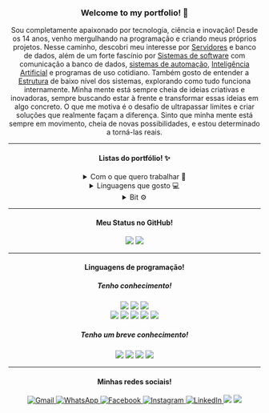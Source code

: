 <!-- TITLE -->
<h3 align="center">Welcome to my portfolio! 👋</h3>

<!-- DESCRIPTION -->  
<p align="center">Sou completamente apaixonado por tecnologia, ciência e inovação! Desde os 14 anos, venho mergulhando na programação e criando meus próprios projetos. Nesse caminho, descobri meu interesse por <a href="https://pt.wikipedia.org/wiki/Servidor">Servidores</a> e banco de dados, além de um forte fascínio por <a href="https://pt.wikipedia.org/wiki/Software">Sistemas de software</a> com comunicação a banco de dados, <a href="https://pt.wikipedia.org/wiki/Automação">sistemas de automação</a>, <a href="https://pt.wikipedia.org/wiki/Inteligência_artificial">Inteligência Artificial</a> e programas de uso cotidiano. Também gosto de entender a <a href="https://pt.wikipedia.org/wiki/Estrutura">Estrutura</a> de baixo nível dos sistemas, explorando como tudo funciona internamente. Minha mente está sempre cheia de ideias criativas e inovadoras, sempre buscando estar à frente e transformar essas ideias em algo concreto. O que me motiva é o desafio de ultrapassar limites e criar soluções que realmente façam a diferença. Sinto que minha mente está sempre em movimento, cheia de novas possibilidades, e estou determinado a torná-las reais.</p>  


---

<!-- INFO -->
<h4 align="center">Listas do portfólio! ✨</h4>
<div align="center">
    <details>
        <summary>Com o que quero trabalhar 💼</summary>
        <ul>
            <li>
                <p>Sistema, Arquitetura de Computadores.</p>
            </li>
            <li>
                <p>Servidor, Banco de dados.</p>
            </li>
            <li>
                <p>IA, Automação, Comunicação.</p>
            </li>
        </ul>
    </details>
    <details>
        <summary>Linguagens que gosto 💻</summary>
        <ul>
            <li>
                <p><strong>Baixo nível:</strong> Assembly.</p>
            </li>
            <li>
                <p><strong>Sistema:</strong> C, C++, C# e Java.</p>
            </li>
            <li>
                <p><strong>Alto nível:</strong> Python.</p>
            </li>
            <li>
                <p><strong>Navegadores:</strong> HTML, CSS, JS.</p>
            </li>
            <li>
                <p><strong>Banco de dados:</strong> SQLite, MySQL.</p>
            </li>
            <li>
                <p><strong>CMD Windows:</strong> Batch.</p>
            </li>
        </ul>
    </details>
    <details>
        <summary>Bit ⚙</summary>
        <h5>0101011001101111011000111110101000100000111010010010000001100011011101010111001001101001011011110111001101101111001000000110100001100101011010010110111000100001</h5>
    </details>
</div>

---

<!-- GITHUB-STATS -->
<h4 align="center">Meu Status no GitHub!</h4>
<section align="center">
    <img rel="Stats-1" src="https://github-readme-stats.vercel.app/api?username=JefersonFerrettiMoreira&show_icons=true&theme=transparent">
    <img rel="Stats-2" src="https://github-readme-stats.vercel.app/api/top-langs/?username=JefersonFerrettiMoreira&theme=blue-green">
</section>

---

<!-- LINGUAGE-KNOW1 -->
<h4 align="center">Linguagens de programação!</h4>
<h5 align="center">Tenho conhecimento!</h5>
<section align="center">
    <!-- SISTEM -->
    <img rel="C" src="https://img.shields.io/badge/C-626EBF?style=for-the-badge">
    <img rel="Cpp" src="https://img.shields.io/badge/Cpp-679DD6?style=for-the-badge">
    <img rel="Java" src="https://img.shields.io/badge/Java-E25040?style=for-the-badge"></br>
    <!-- WEB -->
    <img rel="HTML5" src="https://img.shields.io/badge/HTML5-DF4026?style=for-the-badge">
    <img rel="CSS3" src="https://img.shields.io/badge/CSS3-0864AD?style=for-the-badge">
    <img rel="JavaScript" src="https://img.shields.io/badge/JavaScript-FFDF00?style=for-the-badge">
    <img rel="SQL" src="https://img.shields.io/badge/SQL-0B2539?style=for-the-badge">
    <img rel="MySQL" src="https://img.shields.io/badge/MySQL-E48F08?style=for-the-badge">
</section>

<!-- LINGUAGE-KNOW2 -->
<h5 align="center">Tenho um breve conhecimento!</h5>
<section align="center">
    <!-- SISTEM -->
    <img rel="Assembly" src="https://img.shields.io/badge/Assembly-FFFFFF?style=for-the-badge">
    <img rel="CSharp" src="https://img.shields.io/badge/CSharp-A67ADC?style=for-the-badge">
    <img rel="Python" src="https://img.shields.io/badge/Python-FFD347?style=for-the-badge">
    <img rel="Batch" src="https://img.shields.io/badge/Batch-2C2C2C?style=for-the-badge">
    <!-- WEB -->
</section>

---

<!-- CONTACTS -->
<h4 align="center">Minhas redes sociais!</h4>
<div align="center">
    <a href="https://mail.google.com/mail/u/0/?hl=pt-BR#search/in%3Asent+jeferson.ferretti2004%40gmail.com?compose=new" target="_blank">
        <img alt="Gmail" title="Esse é meu Gmail!" src="https://img.shields.io/badge/Gmail-D14836?style=for-the-badge&logo=gmail&logoColor=white" />
    </a>
    <a href="https://api.whatsapp.com/send?phone=5519989437565&text=Eu%20vim%20pelo%20link%20do%20GitHub!%20%F0%9F%98%80%0APrazem%20em%20conhec%C3%AA-lo%20Jeferson!" target="_blank">
        <img alt="WhatsApp" title="Esse é meu WhatsApp!" src="https://img.shields.io/badge/WhatsApp-25D366?style=for-the-badge&logo=whatsapp&logoColor=white" />
    </a>
    <a href="https://www.facebook.com/jeferson.ferretti.3/" target="_blank">
        <img alt="Facebook" title="Esse é meu Facebook!" src="https://img.shields.io/badge/Facebook-1877F2?style=for-the-badge&logo=facebook&logoColor=white" />
    </a>
    <a href="https://www.instagram.com/jefreemore_fm/" target="_blank">
        <img alt="Instagram" title="Esse é meu Instagram!" src="https://img.shields.io/badge/Instagram-E4405F?style=for-the-badge&logo=instagram&logoColor=white" />
    </a>
    <a href="https://www.linkedin.com/in/jeferson-ferretti-moreira-096521214/" target="_blank">
        <img alt="LinkedIn" title="Esse é meu LinkedIn!" src="https://img.shields.io/badge/LinkedIn-0077B5?style=for-the-badge&logo=linkedin&logoColor=white" />
    </a>
    <img rel="Pinterest" src="https://img.shields.io/badge/Pinterest-%23E60023.svg?&style=for-the-badge&logo=Pinterest&logoColor=white">
    <img rel="Discord" src="https://img.shields.io/badge/Discord-7289DA?style=for-the-badge&logo=discord&logoColor=white">
</div>
